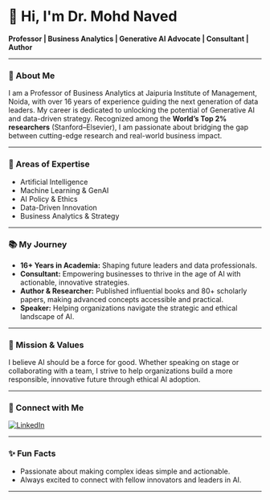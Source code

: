 # 👋 Hi, I'm Dr. Mohd Naved

**Professor | Business Analytics | Generative AI Advocate | Consultant | Author**

---

### 🚀 About Me

I am a Professor of Business Analytics at Jaipuria Institute of Management, Noida, with over 16 years of experience guiding the next generation of data leaders. My career is dedicated to unlocking the potential of Generative AI and data-driven strategy. Recognized among the **World’s Top 2% researchers** (Stanford–Elsevier), I am passionate about bridging the gap between cutting-edge research and real-world business impact.

---

### 🧠 Areas of Expertise

- Artificial Intelligence
- Machine Learning & GenAI
- AI Policy & Ethics
- Data-Driven Innovation
- Business Analytics & Strategy

---

### 📚 My Journey

- **16+ Years in Academia:** Shaping future leaders and data professionals.
- **Consultant:** Empowering businesses to thrive in the age of AI with actionable, innovative strategies.
- **Author & Researcher:** Published influential books and 80+ scholarly papers, making advanced concepts accessible and practical.
- **Speaker:** Helping organizations navigate the strategic and ethical landscape of AI.

---

### 🌱 Mission & Values

I believe AI should be a force for good. Whether speaking on stage or collaborating with a team, I strive to help organizations build a more responsible, innovative future through ethical AI adoption.

---

### 🔗 Connect with Me

[![LinkedIn](https://img.shields.io/badge/LinkedIn-blue?logo=linkedin&logoColor=white)](https://www.linkedin.com/in/mohdnaved/)

---

### ✨ Fun Facts

- Passionate about making complex ideas simple and actionable.
- Always excited to connect with fellow innovators and leaders in AI.

---

<!-- Optionally add your featured projects or publications here! -->
